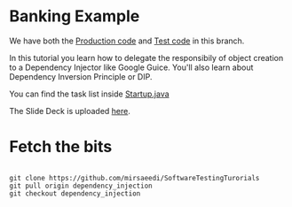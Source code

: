 # Banking Example

We have both the [Production code](https://github.com/mirsaeedi/SoftwareTestingTurorials/blob/dependency_injection/src/main/java/tutorial/core/banking/services/CoreService.java) and [Test code](https://github.com/mirsaeedi/SoftwareTestingTurorials/blob/dependency_injection/src/test/java/tutoria/core/banking/transfer/test/TestTransferScenarios.java) in this branch. 

In this tutorial you learn how to delegate the responsibily of object creation to a Dependency Injector like Google Guice. You'll also learn about Dependency Inversion Principle or DIP.

You can find the task list inside [Startup.java](https://github.com/mirsaeedi/SoftwareTestingTurorials/blob/dependency_injection/src/main/java/Startup.java)

The Slide Deck is uploaded [here](https://1drv.ms/b/s!AvPG99HJpJYfhppsc0C2PYjS6zjipA).


# Fetch the bits

```

git clone https://github.com/mirsaeedi/SoftwareTestingTurorials
git pull origin dependency_injection
git checkout dependency_injection

```


